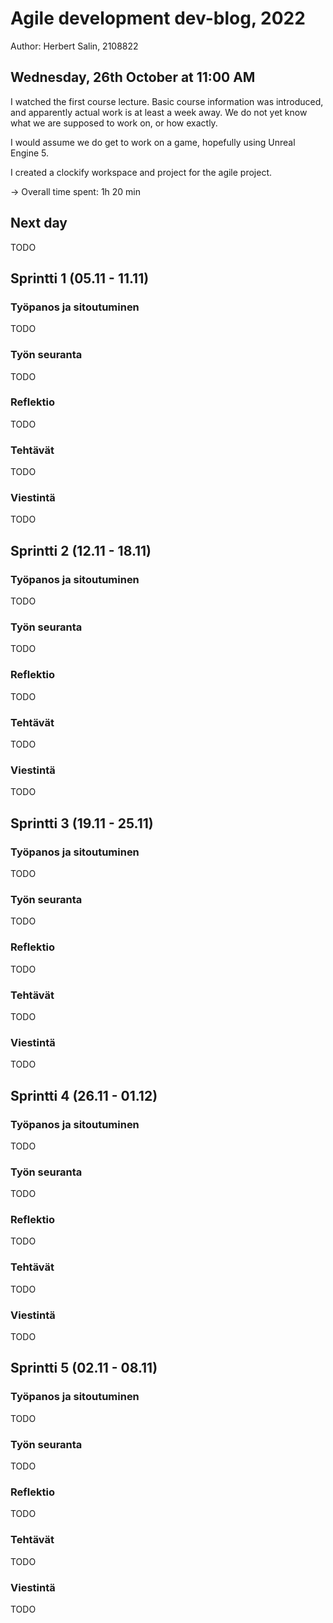 # Agile development dev-blog, 2022

Author: Herbert Salin, 2108822


## Wednesday, 26th October at 11:00 AM

I watched the first course lecture. Basic course information was
introduced, and apparently actual work is at least a week away. We do
not yet know what we are supposed to work on, or how exactly.

I would assume we do get to work on a game, hopefully using Unreal Engine 5.

I created a clockify workspace and project for the agile project.

-> Overall time spent: 1h 20 min


## Next day

TODO


## Sprintti 1 (05.11 - 11.11)

### Työpanos ja sitoutuminen

TODO


### Työn seuranta

TODO


### Reflektio

TODO


### Tehtävät

TODO


### Viestintä

TODO


## Sprintti 2 (12.11 - 18.11)

### Työpanos ja sitoutuminen

TODO


### Työn seuranta

TODO


### Reflektio

TODO


### Tehtävät

TODO


### Viestintä

TODO


## Sprintti 3 (19.11 - 25.11)

### Työpanos ja sitoutuminen

TODO


### Työn seuranta

TODO


### Reflektio

TODO


### Tehtävät

TODO


### Viestintä

TODO


## Sprintti 4 (26.11 - 01.12)

### Työpanos ja sitoutuminen

TODO


### Työn seuranta

TODO


### Reflektio

TODO


### Tehtävät

TODO


### Viestintä

TODO


## Sprintti 5 (02.11 - 08.11)

### Työpanos ja sitoutuminen

TODO


### Työn seuranta

TODO


### Reflektio

TODO


### Tehtävät

TODO


### Viestintä

TODO


